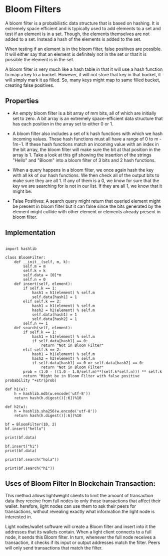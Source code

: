 # Bloom Filters

A bloom filter is a probabilistic data structure that is based on hashing. It is extremely space efficient and is typically used to add elements to a set and test if an element is in a set. Though, the elements themselves are not added to a set. Instead a hash of the elements is added to the set.

When testing if an element is in the bloom filter, false positives are possible. It will either say that an element is definitely not in the set or that it is possible the element is in the set.

A bloom filter is very much like a hash table in that it will use a hash function to map a key to a bucket. However, it will not store that key in that bucket, it will simply mark it as filled. So, many keys might map to same filled bucket, creating false positives.

## Properties

- An empty bloom filter is a bit array of mm bits, all of which are initially set to zero. A bit array is an extremely space-efficient data structure that has each position in the array set to either 0 or 1.

- A bloom filter also includes a set of k hash functions with which we hash incoming values. These hash functions must all have a range of 0 to m - 1m−1. If these hash functions match an incoming value with an index in the bit array, the bloom filter will make sure the bit at that position in the array is 1. Take a look at this gif showing the insertion of the strings "Hello" and "Bloom" into a bloom filter of 3 bits and 2 hash functions.

- When a query happens in a bloom filter, we once again hash the key with all kk of our hash functions. We then check all of the output bits to make sure they are all 1. If any of them is a 0, we know for sure that the key we are searching for is not in our list. If they are all 1, we know that it might be.

- False Positives: A search query might return that queried element might be present in bloom filter but it can false since the bits generated by the element might collide with other element or elements already present in bloom filter. 

## Implementation

```

import hashlib

class BloomFilter:
    def __init__(self, m, k):
        self.m = m
        self.k = k
        self.data = [0]*m
        self.n = 0
    def insert(self, element):
        if self.k == 1:
            hash1 = h1(element) % self.m
            self.data[hash1] = 1
        elif self.k == 2:
            hash1 = h1(element) % self.m
            hash2 = h2(element) % self.m
            self.data[hash1] = 1
            self.data[hash2] = 1
        self.n += 1
    def search(self, element):
        if self.k == 1:
            hash1 = h1(element) % self.m
            if self.data[hash1] == 0:
                return "Not in Bloom Filter"
        elif self.k == 2:
            hash1 = h1(element) % self.m
            hash2 = h2(element) % self.m
            if self.data[hash1] == 0 or self.data[hash2] == 0:
                return "Not in Bloom Filter"
        prob = (1.0 - ((1.0 - 1.0/self.m)**(self.k*self.n))) ** self.k
        return "Might be in Bloom Filter with false positive probability "+str(prob)

def h1(w):
    h = hashlib.md5(w.encode('utf-8'))
    return hash(h.digest()[:6])%10

def h2(w):
    h = hashlib.sha256(w.encode('utf-8'))
    return hash(h.digest()[:6])%10

bf = BloomFilter(10, 2)
bf.insert("hello")

print(bf.data)

bf.insert("hi")
print(bf.data)

print(bf.search("hola"))

print(bf.search("hi"))

```

## Uses of Bloom Filter In Blockchain Transaction: 

This method allows lightweight clients to limit the amount of transaction data they receive from full nodes to only those transactions that affect their wallet.
herefore, light nodes can use them to ask their peers for transactions, without revealing exactly what information the light node is interested in. 

Light nodes/wallet software will create a Bloom filter and insert into it the addresses that its wallets contain. When a light client connects to a full node, it sends this Bloom filter. In turn, whenever the full node receives a transaction, it checks if its input or output addresses match the filter. Peers will only send transactions that match the filter.

